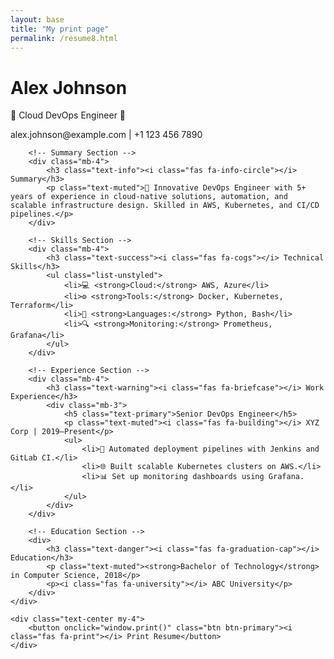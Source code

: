 ```yaml
---
layout: base
title: "My print page"
permalink: /resume8.html
---
```


<div class="container mt-5">
    <div class="printable-area border p-4" contenteditable="true">
    <!-- Header Section -->
        <div class="text-center mb-4">
            <h1 class="text-primary"><i class="fas fa-user-circle"></i> Alex Johnson</h1>
            <p class="lead text-secondary">🌟 Cloud DevOps Engineer 🌟</p>
            <p><i class="fas fa-envelope"></i> alex.johnson@example.com | <i class="fas fa-phone"></i> +1 123 456 7890</p>
        </div>

        <!-- Summary Section -->
        <div class="mb-4">
            <h3 class="text-info"><i class="fas fa-info-circle"></i> Summary</h3>
            <p class="text-muted">🌟 Innovative DevOps Engineer with 5+ years of experience in cloud-native solutions, automation, and scalable infrastructure design. Skilled in AWS, Kubernetes, and CI/CD pipelines.</p>
        </div>

        <!-- Skills Section -->
        <div class="mb-4">
            <h3 class="text-success"><i class="fas fa-cogs"></i> Technical Skills</h3>
            <ul class="list-unstyled">
                <li>💻 <strong>Cloud:</strong> AWS, Azure</li>
                <li>⚙️ <strong>Tools:</strong> Docker, Kubernetes, Terraform</li>
                <li>📜 <strong>Languages:</strong> Python, Bash</li>
                <li>🔍 <strong>Monitoring:</strong> Prometheus, Grafana</li>
            </ul>
        </div>

        <!-- Experience Section -->
        <div class="mb-4">
            <h3 class="text-warning"><i class="fas fa-briefcase"></i> Work Experience</h3>
            <div class="mb-3">
                <h5 class="text-primary">Senior DevOps Engineer</h5>
                <p class="text-muted"><i class="fas fa-building"></i> XYZ Corp | 2019–Present</p>
                <ul>
                    <li>🔧 Automated deployment pipelines with Jenkins and GitLab CI.</li>
                    <li>🌐 Built scalable Kubernetes clusters on AWS.</li>
                    <li>📊 Set up monitoring dashboards using Grafana.</li>
                </ul>
            </div>
        </div>

        <!-- Education Section -->
        <div>
            <h3 class="text-danger"><i class="fas fa-graduation-cap"></i> Education</h3>
            <p class="text-muted"><strong>Bachelor of Technology</strong> in Computer Science, 2018</p>
            <p><i class="fas fa-university"></i> ABC University</p>
        </div>
    </div>

    <div class="text-center my-4">
        <button onclick="window.print()" class="btn btn-primary"><i class="fas fa-print"></i> Print Resume</button>
    </div>
</div>



        
